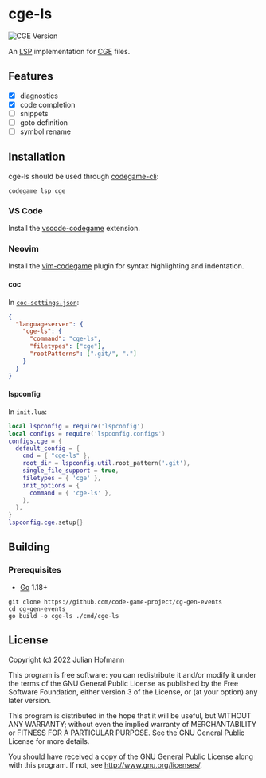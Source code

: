 # cge-ls
![CGE Version](https://img.shields.io/badge/CGE-v0.5-green)

An [LSP](https://microsoft.github.io/language-server-protocol) implementation for [CGE](https://github.com/Bananenpro/cg-gen-events) files.

## Features

- [x] diagnostics
- [x] code completion
- [ ] snippets
- [ ] goto definition
- [ ] symbol rename

## Installation

cge-ls should be used through [codegame-cli](https://github.com/code-game-project/codegame-cli):
```
codegame lsp cge
```

### VS Code

Install the [vscode-codegame](https://github.com/code-game-project/vscode-codegame#installation) extension.

### Neovim

Install the [vim-codegame](https://github.com/code-game-project/vim-codegame#installation) plugin for syntax highlighting and indentation.

#### coc

In [`coc-settings.json`](https://github.com/neoclide/coc.nvim/wiki/Language-servers#register-custom-language-servers):
```json
{
  "languageserver": {
    "cge-ls": {
      "command": "cge-ls",
      "filetypes": ["cge"],
      "rootPatterns": [".git/", "."]
    }
  }
}
```

#### lspconfig

In `init.lua`:
```lua
local lspconfig = require('lspconfig')
local configs = require('lspconfig.configs')
configs.cge = {
  default_config = {
    cmd = { "cge-ls" },
    root_dir = lspconfig.util.root_pattern('.git'),
    single_file_support = true,
    filetypes = { 'cge' },
    init_options = {
      command = { 'cge-ls' },
    },
  },
}
lspconfig.cge.setup{}
```

## Building

### Prerequisites

- [Go](https://go.dev) 1.18+

```
git clone https://github.com/code-game-project/cg-gen-events
cd cg-gen-events
go build -o cge-ls ./cmd/cge-ls
```

## License

Copyright (c) 2022 Julian Hofmann

This program is free software: you can redistribute it and/or modify
it under the terms of the GNU General Public License as published by
the Free Software Foundation, either version 3 of the License, or
(at your option) any later version.

This program is distributed in the hope that it will be useful,
but WITHOUT ANY WARRANTY; without even the implied warranty of
MERCHANTABILITY or FITNESS FOR A PARTICULAR PURPOSE.  See the
GNU General Public License for more details.

You should have received a copy of the GNU General Public License
along with this program.  If not, see <http://www.gnu.org/licenses/>.
